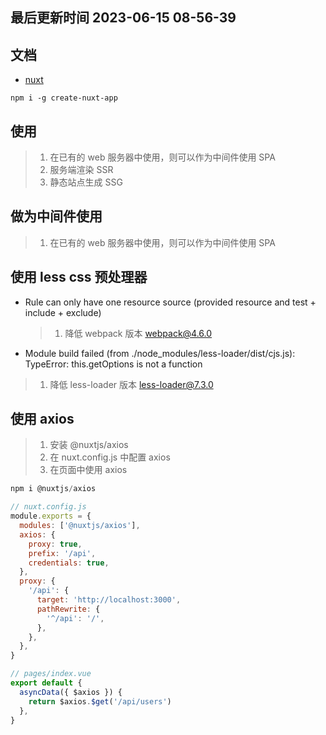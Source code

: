 <!--
 * @Description: nuxt文档
 * @Author: panrui
 * @Date: 2021-08-13 13:34:20
 * @LastEditTime: 2023-07-26 13:10:35
 * @LastEditors: panrui
 * 不忘初心,不负梦想
-->

## 最后更新时间 2023-06-15 08-56-39

## 文档

- [nuxt](https://www.nuxtjs.cn/guide)

```
npm i -g create-nuxt-app
```

## 使用

> 1. 在已有的 web 服务器中使用，则可以作为中间件使用 SPA
> 2. 服务端渲染 SSR
> 3. 静态站点生成 SSG

## 做为中间件使用

> 1. 在已有的 web 服务器中使用，则可以作为中间件使用 SPA

<!-- ```js
// server.js
const { Nuxt, Builder } = require('nuxt')
const app = require('express')()

// 传入配置初始化 Nuxt.js 实例
const config = require('./nuxt.config.js')
const nuxt = new Nuxt(config)

// 生产模式不需要 build
if (config.dev) {
  const builder = new Builder(nuxt)
  builder.build()
}

app.use(nuxt.render)

app.listen(3000)
``` -->

## 使用 less css 预处理器

- Rule can only have one resource source (provided resource and test + include + exclude)

  > 1. 降低 webpack 版本 webpack@4.6.0

- Module build failed (from ./node_modules/less-loader/dist/cjs.js): TypeError: this.getOptions is not a function

> 1. 降低 less-loader 版本 less-loader@7.3.0

## 使用 axios

> 1. 安装 @nuxtjs/axios
> 2. 在 nuxt.config.js 中配置 axios
> 3. 在页面中使用 axios

```js
npm i @nuxtjs/axios

// nuxt.config.js
module.exports = {
  modules: ['@nuxtjs/axios'],
  axios: {
    proxy: true,
    prefix: '/api',
    credentials: true,
  },
  proxy: {
    '/api': {
      target: 'http://localhost:3000',
      pathRewrite: {
        '^/api': '/',
      },
    },
  },
}

// pages/index.vue
export default {
  asyncData({ $axios }) {
    return $axios.$get('/api/users')
  },
}
```

